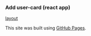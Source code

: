 ### Add user-card (react app)

[layout](https://www.figma.com/file/TOoAuFsdYw8Wa8neU74yxx/%D0%9B%D1%8E%D0%B4%D0%B8?t=amlJ3EHLsNh56tko-1)

This site was built using [GitHub Pages](https://tatianawansiedler.github.io/add_user_card/).
